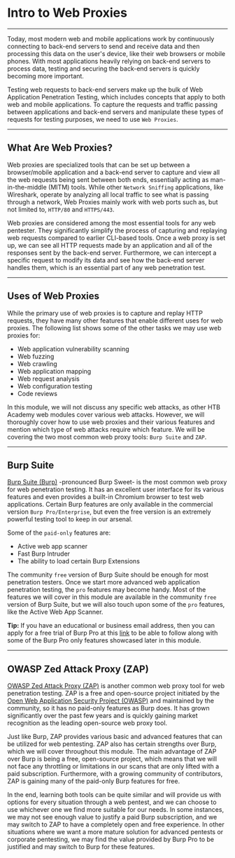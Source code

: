 
<h1>Intro to Web Proxies</h1>
<hr/>
<p>Today, most modern web and mobile applications work by continuously connecting to back-end servers to send and receive data and then processing this data on the user's device, like their web browsers or mobile phones. With most applications heavily relying on back-end servers to process data, testing and securing the back-end servers is quickly becoming more important.</p>
<p>Testing web requests to back-end servers make up the bulk of Web Application Penetration Testing, which includes concepts that apply to both web and mobile applications. To capture the requests and traffic passing between applications and back-end servers and manipulate these types of requests for testing purposes, we need to use <code>Web Proxies</code>.</p>
<hr/>
<h2>What Are Web Proxies?</h2>
<p>Web proxies are specialized tools that can be set up between a browser/mobile application and a back-end server to capture and view all the web requests being sent between both ends, essentially acting as man-in-the-middle (MITM) tools. While other <code>Network Sniffing</code> applications, like Wireshark, operate by analyzing all local traffic to see what is passing through a network, Web Proxies mainly work with web ports such as, but not limited to, <code>HTTP/80</code> and <code>HTTPS/443</code>.</p>
<p>Web proxies are considered among the most essential tools for any web pentester. They significantly simplify the process of capturing and replaying web requests compared to earlier CLI-based tools. Once a web proxy is set up, we can see all HTTP requests made by an application and all of the responses sent by the back-end server. Furthermore, we can intercept a specific request to modify its data and see how the back-end server handles them, which is an essential part of any web penetration test.</p>
<hr/>
<h2>Uses of Web Proxies</h2>
<p>While the primary use of web proxies is to capture and replay HTTP requests, they have many other features that enable different uses for web proxies. The following list shows some of the other tasks we may use web proxies for:</p>
<ul>
<li>Web application vulnerability scanning</li>
<li>Web fuzzing</li>
<li>Web crawling</li>
<li>Web application mapping</li>
<li>Web request analysis</li>
<li>Web configuration testing</li>
<li>Code reviews</li>
</ul>
<p>In this module, we will not discuss any specific web attacks, as other HTB Academy web modules cover various web attacks. However, we will thoroughly cover how to use web proxies and their various features and mention which type of web attacks require which feature. We will be covering the two most common web proxy tools: <code>Burp Suite</code> and <code>ZAP</code>.</p>
<hr/>
<h2>Burp Suite</h2>
<p><a href="https://portswigger.net/burp">Burp Suite (Burp)</a> -pronounced Burp Sweet- is the most common web proxy for web penetration testing. It has an excellent user interface for its various features and even provides a built-in Chromium browser to test web applications. Certain Burp features are only available in the commercial version <code>Burp Pro/Enterprise</code>, but even the free version is an extremely powerful testing tool to keep in our arsenal.</p>
<p>Some of the <code>paid-only</code> features are:</p>
<ul>
<li>Active web app scanner</li>
<li>Fast Burp Intruder</li>
<li>The ability to load certain Burp Extensions</li>
</ul>
<p>The community <code>free</code> version of Burp Suite should be enough for most penetration testers. Once we start more advanced web application penetration testing, the <code>pro</code> features may become handy. Most of the features we will cover in this module are available in the community <code>free</code> version of Burp Suite, but we will also touch upon some of the <code>pro</code> features, like the Active Web App Scanner.</p>
<div class="card bg-light">
<div class="card-body">
<p class="mb-0"><b>Tip:</b> If you have an educational or business email address, then you can apply for a free trial of Burp Pro at this <a href="https://portswigger.net/burp/pro/trial">link</a> to be able to follow along with some of the Burp Pro only features showcased later in this module.</p>
</div>
</div>
<hr/>
<h2>OWASP Zed Attack Proxy (ZAP)</h2>
<p><a href="https://www.zaproxy.org/">OWASP Zed Attack Proxy (ZAP)</a> is another common web proxy tool for web penetration testing. ZAP is a free and open-source project initiated by the <a href="https://owasp.org">Open Web Application Security Project (OWASP)</a> and maintained by the community, so it has no paid-only features as Burp does. It has grown significantly over the past few years and is quickly gaining market recognition as the leading open-source web proxy tool.</p>
<p>Just like Burp, ZAP provides various basic and advanced features that can be utilized for web pentesting. ZAP also has certain strengths over Burp, which we will cover throughout this module. The main advantage of ZAP over Burp is being a free, open-source project, which means that we will not face any throttling or limitations in our scans that are only lifted with a paid subscription. Furthermore, with a growing community of contributors, ZAP is gaining many of the paid-only Burp features for free.</p>
<p>In the end, learning both tools can be quite similar and will provide us with options for every situation through a web pentest, and we can choose to use whichever one we find more suitable for our needs. In some instances, we may not see enough value to justify a paid Burp subscription, and we may switch to ZAP to have a completely open and free experience. In other situations where we want a more mature solution for advanced pentests or corporate pentesting, we may find the value provided by Burp Pro to be justified and may switch to Burp for these features.</p>
